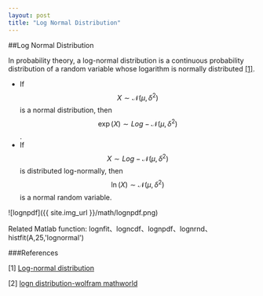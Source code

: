 ```yaml
---
layout: post
title: "Log Normal Distribution"
---
```



##Log Normal Distribution

In probability theory, a log-normal distribution is a continuous probability distribution of a random variable whose logarithm is normally distributed [[1]][r1].

- If $$X\sim\mathcal{N}(\mu,\delta^2)$$ is a normal distribution, then $$\exp(X)\sim Log-\mathcal{N}(\mu,\delta^2)$$.
- If $$X\sim Log-\mathcal{N}(\mu,\delta^2)$$ is distributed log-normally, then $$\ln(X)\sim\mathcal{N}(\mu,\delta^2)$$ is a normal random variable.

![lognpdf]({{ site.img_url }}/math/lognpdf.png)


Related Matlab function:
lognfit、logncdf、lognpdf、lognrnd、
histfit(A,25,'lognormal')

###References

[1] [Log-normal distribution][r1]

[r1]: http://en.wikipedia.org/wiki/Log-normal_distribution "wiki"

[2] [logn distribution-wolfram mathworld][r2]

[r2]: http://mathworld.wolfram.com/LogNormalDistribution.html "logn"